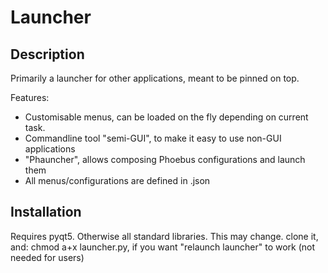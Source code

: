 # Launcher

## Description

Primarily a launcher for other applications, meant to be pinned on top. 

Features:
- Customisable menus, can be loaded on the fly depending on current task.
- Commandline tool "semi-GUI", to make it easy to use non-GUI applications
- "Phauncher", allows composing Phoebus configurations and launch them
- All menus/configurations are defined in .json


## Installation

Requires pyqt5. Otherwise all standard libraries. This may change.
clone it, and: chmod a+x launcher.py, if you want "relaunch launcher" to work (not needed for users)
